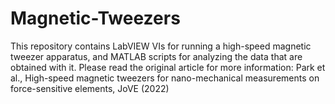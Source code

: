 # Magnetic-Tweezers
This repository contains LabVIEW VIs for running a high-speed magnetic tweezer apparatus, and MATLAB scripts for analyzing the data that are obtained with it.
Please read the original article for more information: 
Park et al., High-speed magnetic tweezers for nano-mechanical measurements on force-sensitive elements, JoVE (2022)
